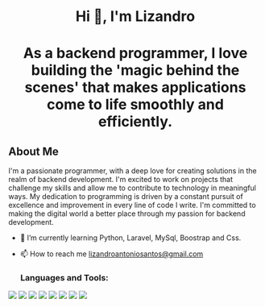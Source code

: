 <h1 align="center">Hi 👋, I'm Lizandro</span></h1>
<h1 align="center">As a backend programmer, I love building the 'magic behind the scenes' that makes applications come to life smoothly and efficiently.</h1>                     


## About Me

I'm a passionate programmer, with a deep love for creating solutions in the realm of backend development. I'm excited to work on projects that challenge my skills and allow me to contribute to technology in meaningful ways. My dedication to programming is driven by a constant pursuit of excellence and improvement in every line of code I write. I'm committed to making the digital world a better place through my passion for backend development.


- 🌱 I’m currently learning Python, Laravel, MySql, Boostrap and Css.
- 📫 How to reach me lizandroantoniosantos@gmail.com

  <h3 align="left">Languages and Tools:</h3>

<img src="https://www.vectorlogo.zone/logos/w3_html5/w3_html5-icon.svg">    <img src="https://www.vectorlogo.zone/logos/w3_css/w3_css-icon.svg">   <img src="https://www.vectorlogo.zone/logos/php/php-icon.svg">    <img src="https://www.vectorlogo.zone/logos/python/python-icon.svg">   <img src="https://www.vectorlogo.zone/logos/mysql/mysql-ar21.svg">  <img src="https://www.vectorlogo.zone/logos/sqlite/sqlite-ar21.svg">   <img src="https://www.vectorlogo.zone/logos/laravel/laravel-ar21.svg">   <img src="https://www.vectorlogo.zone/logos/getbootstrap/getbootstrap-ar21.svg">
